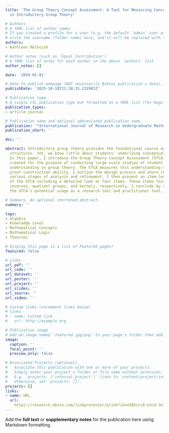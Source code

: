 ```yaml
---
title: 'The Group Theory Concept Assessment: A Tool for Measuring Conceptual Understanding
  in Introductory Group Theory'

# Authors
# A YAML list of author names
# If you created a profile for a user (e.g. the default `admin` user at `content/authors/admin/`), 
# write the username (folder name) here, and it will be replaced with their full name and linked to their profile.
authors:
- Kathleen Melhuish

# Author notes (such as 'Equal Contribution')
# A YAML list of notes for each author in the above `authors` list
author_notes: []

date: '2019-01-01'

# Date to publish webpage (NOT necessarily Bibtex publication's date).
publishDate: '2025-10-18T21:28:33.232983Z'

# Publication type.
# A single CSL publication type but formatted as a YAML list (for Hugo requirements).
publication_types:
- article-journal

# Publication name and optional abbreviated publication name.
publication: '*International Journal of Research in Undergraduate Mathematics Education*'
publication_short: ''

doi: ''

abstract: Introductory group theory provides the foundational course on algebraic
  structures. Yet, we know little about students' underlying conceptual understandings.
  In this paper, I introduce the Group Theory Concept Assessment (GTCA), a measure
  created for the purpose of conducting large-scale studies of student conceptual
  understanding in group theory. The GTCA measures this understanding divorced from
  proof construction ability. I outline the design process and share results from
  various stages of analysis and refinement. I then present an item-level analysis
  of the GTCA including a detailed look at four items. These items focus on subgroups,
  inverses, quotient groups, and kernels, respectively. I conclude by reflecting on
  the GTCA's potential usage as a research tool and practitioner tool.

# Summary. An optional shortened abstract.
summary: ''

tags:
- Algebra
- Knowledge Level
- Mathematical Concepts
- Mathematical Logic
- Theories

# Display this page in a list of Featured pages?
featured: false

# Links
url_pdf: ''
url_code: ''
url_dataset: ''
url_poster: ''
url_project: ''
url_slides: ''
url_source: ''
url_video: ''

# Custom links (uncomment lines below)
# links:
# - name: Custom Link
#   url: http://example.org

# Publication image
# Add an image named `featured.jpg/png` to your page's folder then add a caption below.
image:
  caption: ''
  focal_point: ''
  preview_only: false

# Associated Projects (optional).
#   Associate this publication with one or more of your projects.
#   Simply enter your project's folder or file name without extension.
#   E.g. `projects: ['internal-project']` links to `content/project/internal-project/index.md`.
#   Otherwise, set `projects: []`.
projects: []
links:
- name: URL
  url: 
    https://research.ebsco.com/linkprocessor/plink?id=d385ccc8-e3cd-3e13-a9d4-5bc364d1eb0d
---
```


Add the **full text** or **supplementary notes** for the publication here using Markdown formatting.
